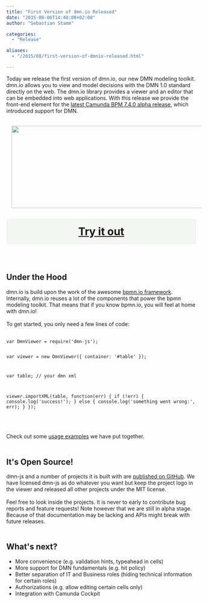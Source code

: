 ```yaml
---
title: "First Version of dmn.io Released"
date: "2015-08-06T14:40:00+02:00"
author: "Sebastian Stamm"

categories:
  - "Release"

aliases:
  - "/2015/08/first-version-of-dmnio-released.html"

---
```


Today we release the first version of dmn.io, our new DMN modeling toolkit. dmn.io allows you to view and model decisions with the DMN 1.0 standard directly on the web. The dmn.io library provides a viewer and an editor that can be embedded into web applications. With this release we provide the front-end element for the <a href="http://blog.camunda.org/2015/07/camunda-bpm-740-alpha-1-released.html" target="_blank">latest Camunda BPM 7.4.0 alpha release</a>, which introduced support for DMN.<br />
<br />
<div class="separator" style="clear: both; text-align: center;">
<a href="http://1.bp.blogspot.com/-jD6HCODqujc/VcIRVI5erJI/AAAAAAAADUQ/OraFeNA2rzY/s1600/screencast.gif" imageanchor="1" style="margin-left: 1em; margin-right: 1em;"><img border="0" height="218" src="http://1.bp.blogspot.com/-jD6HCODqujc/VcIRVI5erJI/AAAAAAAADUQ/OraFeNA2rzY/s640/screencast.gif" width="640" /></a></div>
<div style="background-color: #f4f6f4; border-radius: 3px; border: 1px solid #e4e6e4; margin: 30px auto; max-width: 500px; overflow: hidden;">
<h2 style="-moz-box-sizing: border-box; -webkit-box-sizing: border-box; box-sizing: border-box; float: left; margin: 0; padding: 15px; position: relative; text-align: center; width: 500px;">
<a href="http://camunda.org/dmn/demo/" style="display: block; font-size: 28px; line-height: 32px; text-align: center;">Try it out</a>   </h2>
</div>
<a name='more'></a><br />
<h2>
Under the Hood</h2>
dmn.io is build upon the work of the awesome <a href="http://bpmn.io/" target="_blank">bpmn.io framework</a>. Internally, dmn.io reuses a lot of the components that power the bpmn modeling toolkit. That means that if you know bpmn.io, you will feel at home with dmn.io!<br />
<br />
To get started, you only need a few lines of code:<br />
<br />
<pre class="prettyprint"><code class="language-javascript">var DmnViewer = require('dmn-js');

var viewer = new DmnViewer({ container: '#table' });

var table; // your dmn xml

viewer.importXML(table, function(err) {
  if (!err) {
    console.log('success!');
  } else {
    console.log('something went wrong:', err);
  }
});
</code></pre>
<br />
<br />
Check out some <a href="https://github.com/dmn-io/dmn-js-examples" target="_blank">usage examples</a> we have put together.<br />
<br />
<h2>
It's Open Source!</h2>
dmn-js and a number of projects it is built with are <a href="https://github.com/dmn-io" target="_blank">published on GitHub</a>. We have licensed dmn-js as do whatever you want but keep the project logo in the viewer and released all other projects under the MIT license.<br />
<br />
Feel free to look inside the projects. It is never to early to contribute bug reports and feature requests! Note however that we are still in alpha stage. Because of that documentation may be lacking and APIs might break with future releases.<br />
<br />
<h2>
What's next?</h2>
<ul>
<li>More convenience (e.g. validation hints, typeahead in cells)</li>
<li>More support for DMN fundamentals (e.g. hit policy)</li>
<li>Better separation of IT and Business roles (hiding technical information for certain roles)</li>
<li>Authorizations (e.g. allow editing certain cells only)</li>
<li>Integration with Camunda Cockpit</li>
</ul>
